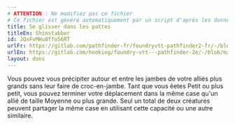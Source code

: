 ```yaml
---
# ATTENTION : Ne modifiez pas ce fichier
# Ce fichier est généré automatiquement par un script d'après les données du module Foundry VTT officiel et de sa traduction
title: Se glisser dans les pattes
titleEn: Shinstabber
id: JQxFvMHu0ffo56RT
urlFr: https://gitlab.com/pathfinder-fr/foundryvtt-pathfinder2-fr/-/blob/master/data/feats/JQxFvMHu0ffo56RT.htm
urlEn: https://gitlab.com/hooking/foundry-vtt---pathfinder-2e/-/blob/master/packs/data/feats.db/shinstabber.json
layout: dons
---
```

Vous pouvez vous précipiter autour et entre les jambes de votre alliés plus grands sans leur faire de croc-en-jambe. Tant que vous êetes Petit ou plus petit, vous pouvez terminer votre déplacement dans la même case qu'un allié de taille Moyenne ou plus grande. Seul un total de deux créatures peuvent partager la même case en utilisant cette capacité ou une autre similaire.
